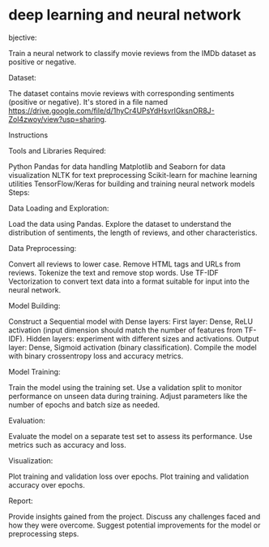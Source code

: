 # deep learning and neural network

bjective:

Train a neural network to classify movie reviews from the IMDb dataset as positive or negative.

Dataset:

The dataset contains movie reviews with corresponding sentiments (positive or negative).
It's stored in a file named https://drive.google.com/file/d/1hyCr4UPsYdHsvrlGksnOR8J-Zol4zwoy/view?usp=sharing.

Instructions

Tools and Libraries Required:

Python
Pandas for data handling
Matplotlib and Seaborn for data visualization
NLTK for text preprocessing
Scikit-learn for machine learning utilities
TensorFlow/Keras for building and training neural network models
Steps:

Data Loading and Exploration:
 
Load the data using Pandas.
Explore the dataset to understand the distribution of sentiments, the length of reviews, and other characteristics.
 
Data Preprocessing:
 
Convert all reviews to lower case.
Remove HTML tags and URLs from reviews.
Tokenize the text and remove stop words.
Use TF-IDF Vectorization to convert text data into a format suitable for input into the neural network.
 
Model Building:
 
Construct a Sequential model with Dense layers:
First layer: Dense, ReLU activation (input dimension should match the number of features from TF-IDF).
Hidden layers: experiment with different sizes and activations.
Output layer: Dense, Sigmoid activation (binary classification).
Compile the model with binary crossentropy loss and accuracy metrics.
 
Model Training:
 
Train the model using the training set.
Use a validation split to monitor performance on unseen data during training.
Adjust parameters like the number of epochs and batch size as needed.
 
Evaluation:
 
Evaluate the model on a separate test set to assess its performance.
Use metrics such as accuracy and loss.
 
Visualization:
 
Plot training and validation loss over epochs.
Plot training and validation accuracy over epochs.
 
Report:
 
Provide insights gained from the project.
Discuss any challenges faced and how they were overcome.
Suggest potential improvements for the model or preprocessing steps.

